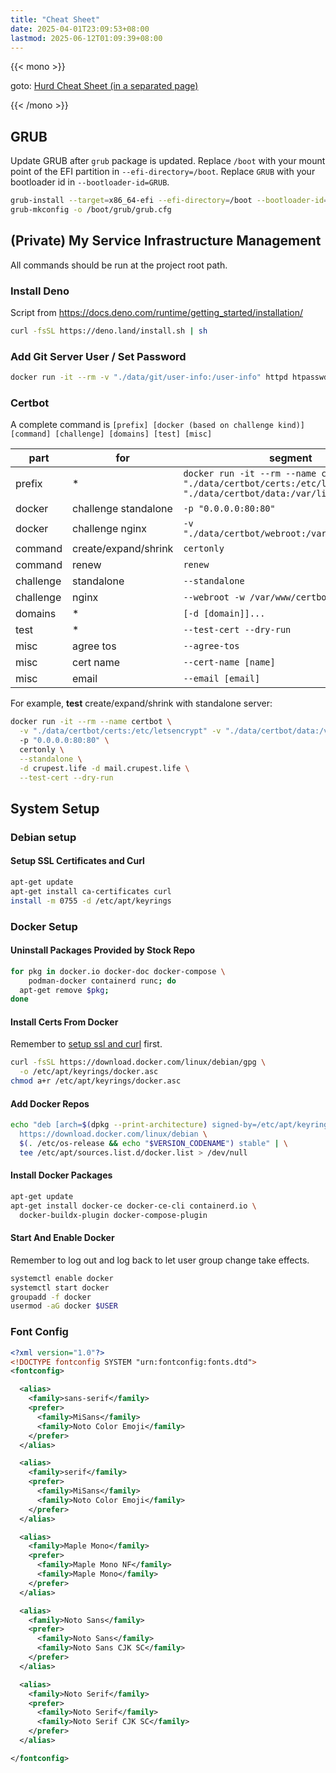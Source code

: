 ```yaml
---
title: "Cheat Sheet"
date: 2025-04-01T23:09:53+08:00
lastmod: 2025-06-12T01:09:39+08:00
---
```


{{< mono >}}

goto: [Hurd Cheat Sheet (in a separated page)](/notes/hurd/cheat-sheet)

{{< /mono >}}

## GRUB

Update GRUB after `grub` package is updated. Replace `/boot` with your mount
point of the EFI partition in `--efi-directory=/boot`. Replace `GRUB` with your
bootloader id in `--bootloader-id=GRUB`.

```sh
grub-install --target=x86_64-efi --efi-directory=/boot --bootloader-id=GRUB
grub-mkconfig -o /boot/grub/grub.cfg
```

## (Private) My Service Infrastructure Management

All commands should be run at the project root path.

### Install Deno

Script from <https://docs.deno.com/runtime/getting_started/installation/>

```sh
curl -fsSL https://deno.land/install.sh | sh
```

### Add Git Server User / Set Password

```sh
docker run -it --rm -v "./data/git/user-info:/user-info" httpd htpasswd /user-info [username]
```

### Certbot

A complete command is `[prefix] [docker (based on challenge kind)] [command] [challenge] [domains] [test] [misc]`

| part | for | segment |
| --- | --- | --- |
| prefix | * | `docker run -it --rm --name certbot -v "./data/certbot/certs:/etc/letsencrypt" -v "./data/certbot/data:/var/lib/letsencrypt"` |
| docker | challenge standalone | `-p "0.0.0.0:80:80"` |
| docker | challenge nginx | `-v "./data/certbot/webroot:/var/www/certbot"` |
| command | create/expand/shrink | `certonly` |
| command | renew | `renew` |
| challenge | standalone | `--standalone` |
| challenge | nginx | `--webroot -w /var/www/certbot` |
| domains | * | `[-d [domain]]...` |
| test | * | `--test-cert --dry-run` |
| misc | agree tos | `--agree-tos` |
| misc | cert name | `--cert-name [name]` |
| misc | email | `--email [email]` |

For example, **test** create/expand/shrink with standalone server:

```sh
docker run -it --rm --name certbot \
  -v "./data/certbot/certs:/etc/letsencrypt" -v "./data/certbot/data:/var/lib/letsencrypt"` \
  -p "0.0.0.0:80:80" \
  certonly \
  --standalone \
  -d crupest.life -d mail.crupest.life \
  --test-cert --dry-run
```

## System Setup

### Debian setup

#### Setup SSL Certificates and Curl

```sh
apt-get update
apt-get install ca-certificates curl
install -m 0755 -d /etc/apt/keyrings
```

### Docker Setup

#### Uninstall Packages Provided by Stock Repo

```bash
for pkg in docker.io docker-doc docker-compose \
    podman-docker containerd runc; do
  apt-get remove $pkg;
done
```

#### Install Certs From Docker

Remember to [setup ssl and curl](#setup-ssl-certificates-and-curl) first.

```sh
curl -fsSL https://download.docker.com/linux/debian/gpg \
  -o /etc/apt/keyrings/docker.asc
chmod a+r /etc/apt/keyrings/docker.asc
```

#### Add Docker Repos

```bash
echo "deb [arch=$(dpkg --print-architecture) signed-by=/etc/apt/keyrings/docker.asc] \
  https://download.docker.com/linux/debian \
  $(. /etc/os-release && echo "$VERSION_CODENAME") stable" | \
  tee /etc/apt/sources.list.d/docker.list > /dev/null
```

#### Install Docker Packages

```sh
apt-get update
apt-get install docker-ce docker-ce-cli containerd.io \
  docker-buildx-plugin docker-compose-plugin
```

#### Start And Enable Docker

Remember to log out and log back to let user group change take effects.

```sh
systemctl enable docker
systemctl start docker
groupadd -f docker
usermod -aG docker $USER
```

### Font Config

```xml
<?xml version="1.0"?>
<!DOCTYPE fontconfig SYSTEM "urn:fontconfig:fonts.dtd">
<fontconfig>

  <alias>
    <family>sans-serif</family>
    <prefer>
      <family>MiSans</family>
      <family>Noto Color Emoji</family>
    </prefer>
  </alias>

  <alias>
    <family>serif</family>
    <prefer>
      <family>MiSans</family>
      <family>Noto Color Emoji</family>
    </prefer>
  </alias>

  <alias>
    <family>Maple Mono</family>
    <prefer>
      <family>Maple Mono NF</family>
      <family>Maple Mono</family>
    </prefer>
  </alias>

  <alias>
    <family>Noto Sans</family>
    <prefer>
      <family>Noto Sans</family>
      <family>Noto Sans CJK SC</family>
    </prefer>
  </alias>

  <alias>
    <family>Noto Serif</family>
    <prefer>
      <family>Noto Serif</family>
      <family>Noto Serif CJK SC</family>
    </prefer>
  </alias>

</fontconfig>
```
